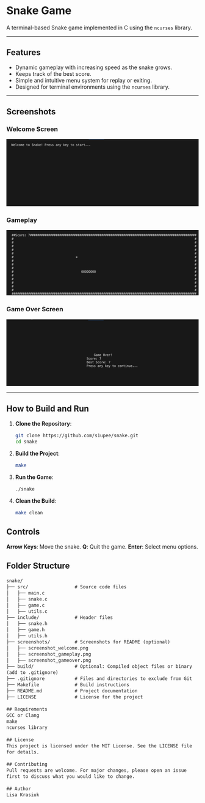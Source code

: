 # Snake Game

A terminal-based Snake game implemented in C using the `ncurses` library.

---

## Features
- Dynamic gameplay with increasing speed as the snake grows.
- Keeps track of the best score.
- Simple and intuitive menu system for replay or exiting.
- Designed for terminal environments using the `ncurses` library.

---

## Screenshots
### Welcome Screen
![Welcome Screen](screenshots/screenshot_welcome.png)

### Gameplay
![Gameplay](screenshots/screenshot_gameplay.png)

### Game Over Screen
![Game Over](screenshots/screenshot_gameover.png)

---

## How to Build and Run
1. **Clone the Repository**:
   ```bash
   git clone https://github.com/s1upee/snake.git
   cd snake

2. **Build the Project**:
   ```bash
   make

3. **Run the Game**:
   ```bash
   ./snake

4. **Clean the Build**:
   ```bash
   make clean

## Controls
**Arrow Keys**: Move the snake.
**Q**: Quit the game.
**Enter**: Select menu options.

## Folder Structure

```plaintext
snake/
├── src/                 # Source code files
│   ├── main.c
│   ├── snake.c
│   ├── game.c
│   ├── utils.c
├── include/             # Header files
│   ├── snake.h
│   ├── game.h
│   ├── utils.h
├── screenshots/         # Screenshots for README (optional)
│   ├── screenshot_welcome.png
│   ├── screenshot_gameplay.png
│   ├── screenshot_gameover.png
├── build/               # Optional: Compiled object files or binary (add to .gitignore)
├── .gitignore           # Files and directories to exclude from Git
├── Makefile             # Build instructions
├── README.md            # Project documentation
├── LICENSE              # License for the project

## Requirements
GCC or Clang
make
ncurses library

## License
This project is licensed under the MIT License. See the LICENSE file for details.

## Contributing
Pull requests are welcome. For major changes, please open an issue first to discuss what you would like to change.

## Author
Lisa Krasiuk